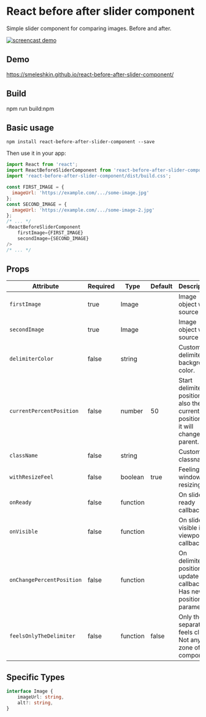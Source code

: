 # React before after slider component
Simple slider component for comparing images. Before and after.

[![screencast demo](./screencast.gif)](./screencast.gif)

## Demo
https://smeleshkin.github.io/react-before-after-slider-component/
## Build
npm run build:npm
## Basic usage
```
npm install react-before-after-slider-component --save
```

Then use it in your app:
```js
import React from 'react';
import ReactBeforeSliderComponent from 'react-before-after-slider-component';
import 'react-before-after-slider-component/dist/build.css';

const FIRST_IMAGE = {
  imageUrl: 'https://example.com/.../some-image.jpg'
};
const SECOND_IMAGE = {
  imageUrl: 'https://example.com/.../some-image-2.jpg'
};
/* ... */
<ReactBeforeSliderComponent
    firstImage={FIRST_IMAGE}
    secondImage={SECOND_IMAGE}
/>
/* ... */
```
## Props

| Attribute                  | Required  | Type     | Default | Description                                                           
|----------------------------|-----------|----------|---------|-------------------------------
| `firstImage`               | true      | Image    |         | Image object with source url. 
| `secondImage`              | true      | Image    |         | Image object with source url.
| `delimiterColor`           | false     | string   |         | Custom delimiter background color. 
| `currentPercentPosition`   | false     | number   | 50      | Start delimiter position. Or also the current position, if it will change in parent.
| `className`                | false     | string   |         | Custom classname.
| `withResizeFeel`           | false     | boolean  | true    | Feeling to window resizing.
| `onReady`                  | false     | function |         | On slider ready callback.
| `onVisible`                | false     | function |         | On slider visible in viewport callback.
| `onChangePercentPosition`  | false     | function |         | On delimiter position update callback. Has new position parameter.
| `feelsOnlyTheDelimiter`    | false     | function | false   | Only the separator feels clicks. Not any zone of the component.

## Specific Types

```ts
interface Image {
    imageUrl: string,
    alt?: string,
}
```
